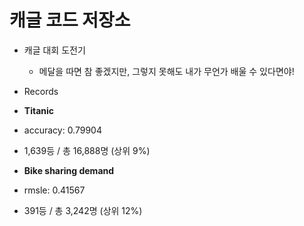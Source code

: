 # 캐글 코드 저장소
* 캐글 대회 도전기
  * 메달을 따면 참 좋겠지만, 그렇지 못해도 내가 무언가 배울 수 있다면야!

* Records
 * **Titanic**
  * accuracy: 0.79904
  * 1,639등 / 총 16,888명 (상위 9%)
 * **Bike sharing demand**
  * rmsle: 0.41567
  * 391등 / 총 3,242명 (상위 12%)
